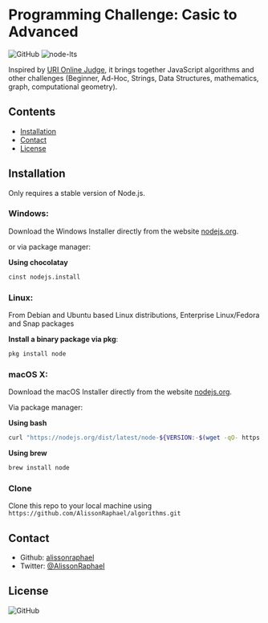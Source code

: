 # Programming Challenge: Casic to Advanced

![GitHub](https://img.shields.io/github/license/AlissonRaphael/programming_challenge)
![node-lts](https://img.shields.io/node/v-lts/node-v)

Inspired by [URI Online Judge](https://www.urionlinejudge.com.br/judge/en/categories), it brings together JavaScript algorithms and other challenges (Beginner, Ad-Hoc, Strings, Data Structures, mathematics, graph, computational geometry).

## Contents
- [Installation](#installation)
- [Contact](#contact)
- [License](#license)

## Installation
Only requires a stable version of Node.js.

### Windows:

Download the Windows Installer directly from the website [nodejs.org](https://nodejs.org/en/).

or via package manager:

__Using chocolatay__
```sh
cinst nodejs.install
```

### Linux:

From Debian and Ubuntu based Linux distributions, Enterprise Linux/Fedora and Snap packages

__Install a binary package via pkg__:
```sh
pkg install node
```

### macOS X:

Download the macOS Installer directly from the website [nodejs.org](https://nodejs.org/en/).

Via package manager:

__Using bash__
```sh
curl "https://nodejs.org/dist/latest/node-${VERSION:-$(wget -qO- https://nodejs.org/dist/latest/ | sed -nE 's|.*>node-(.*)\.pkg</a>.*|\1|p')}.pkg" > "$HOME/Downloads/node-latest.pkg" && sudo installer -store -pkg "$HOME/Downloads/node-latest.pkg" -target "/"
```
__Using brew__
```sh
brew install node
```

### Clone

Clone this repo to your local machine using `https://github.com/AlissonRaphael/algorithms.git`

## Contact
- Github: [alissonraphael](https://gist.github.com/AlissonRaphael)
- Twitter: [@AlissonRaphaeI](@AlissonRaphaeI)

## License

![GitHub](https://img.shields.io/github/license/AlissonRaphael/programming_challenge)
